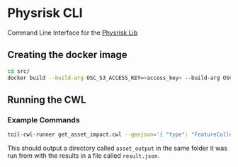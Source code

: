 # Physrisk CLI

Command Line Interface for the [Physrisk Lib](https://github.com/os-climate/physrisk)

## Creating the docker image

```bash
cd src/
docker build --build-arg OSC_S3_ACCESS_KEY=<access_key> --build-arg OSC_S3_SECRET_KEY=<secret_key> -t physrisk-cli:0.1 .
```

## Running the CWL

### Example Commands

```bash
toil-cwl-runner get_asset_impact.cwl --geojson='{ "type": "FeatureCollection", "features": [ { "type": "Feature", "properties": { "asset_class": "IndustrialActivity", "type": "Construction", "location": "Asia" }, "geometry": { "type": "Point", "coordinates": [65.119, 32.322] } }, { "type": "Feature", "properties": { "asset_class": "IndustrialActivity", "type": "Construction", "location": "South America" }, "geometry": { "type": "Point", "coordinates": [-68.5982, -39.1009] } } ], "properties": { "include_asset_level": true, "include_calc_details": true, "include_measures": true, "years": [ 2030, 2040 ], "scenarios": [ "ssp126", "ssp245" ] }}'
```

This should output a directory called `asset_output` in the same folder it was run from with the results in a file called `result.json`.